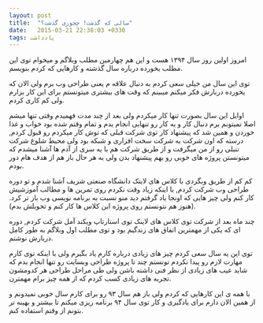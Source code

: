 ```yaml
---
layout: post
title:  "سالی که گذشت! چجوری گذشت؟"
date:   2015-03-21 22:38:03 +0330
tags: یادداشت
---
```


امروز اولین روز سال ۱۳۹۴ هست و این هم چهارمین مطلب وبلاگم و میخوام توی این مطلب یخورده درباره سال گذشته و کارهایی که کردم بنویسم.

توی این سال من خیلی سعی کردم به دنبال علاقه م یعنی طراحی وب برم ولی الان که یخورده دربارش فکر میکنم میبینم که وقت های بیشتری میتونستم برای این کار بزارم ولی کم کاری کردم.

اوایل این سال بصورت تنها کار میکردم ولی بعد از چند مدت فهمیدم وقتی تنها میشم اصلا نمیتونم برم دنبال کار و یه کار رو تنهایی انجام یدم و تمام وقتم شده بود خواب و غذا خوردن و همین شد که پیشنهاد کار توی شرکت قبلی که توش کار میکردم رو قبول کردم, درسته که اون شرکت یه شرکت سخت افزاری و شبکه بود ولی محیط شلوغ شرکت تنبلی رو از من میگرفت و از طریق شرکت هم با یه سری از آدم ها آشنا میشدم که میتونستن پروژه های خوبی رو بهم پیشنهاد بدن ولی به هر حال باز هم از هدف هام دور بودم.


کم کم از طریق وبگردی با کلاس های لایتک دانشگاه صنعتی شریف آشنا شدم  و تو دوره طراحی وب شرکت کردم, با اینکه زیاد وقت نکردم روی تمرین ها و مطالب آموزشیش کار کنم ولی چیز هایی که اونجا یاد گرفتم دید منو نسبت به برنامه نویسی وب باز تر کرد. (هنوز هم نتونستم روی پروژه این کلاس ها کار کنم و تحویلش بدم).

چند ماه بعد از شرکت توی کلاس های لاینک توی استارتاپ ویکند آمل شرکت کردم, دوره ای که یکی از مهمترین اتفاق های زندگیم بود و توی مطلب اول وبلاگم به طور کامل دربارش نوشتم.

توی این یه سال سعی کردم چیز های زیادی درباره کارم یاد بگیرم ولی با اینکه توی کارم مهارت لازم رو پیدا نکردم تونستم چند تا پروژه طراحی وبسایت رو تنها انجام بدم که شاید عیب های زیادی از نظر فنی داشته باشن ولی طی مراحل طراحی هر کدومشون تجربه های زیادی کسب کردم که از همه چیز برام مهمترن.

با همه ی این کارهایی که کردم ولی باز هم سال ۹۳ رو برای کارم سال خوبی نمیدونم و از همین الان دارم برای یادگیری و کار توی سال ۹۴ برنامه ریزی میکنم تا بیشتر و بهینه تر بتونم از وقتم استفاده کنم.
